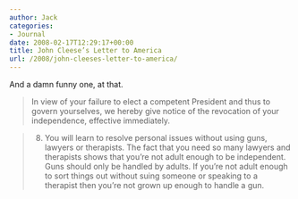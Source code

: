 ```yaml
---
author: Jack
categories:
- Journal
date: 2008-02-17T12:29:17+00:00
title: John Cleese’s Letter to America
url: /2008/john-cleeses-letter-to-america/
---
```


And a damn funny one, at that.

> In view of your failure to elect a competent President and thus to govern yourselves, we hereby give notice of the revocation of your independence, effective immediately.

> 8. You will learn to resolve personal issues without using guns, lawyers or therapists. The fact that you need so many lawyers and therapists shows that you’re not adult enough to be independent. Guns should only be handled by adults. If you’re not adult enough to sort things out without suing someone or speaking to a therapist then you’re not grown up enough to handle a gun.